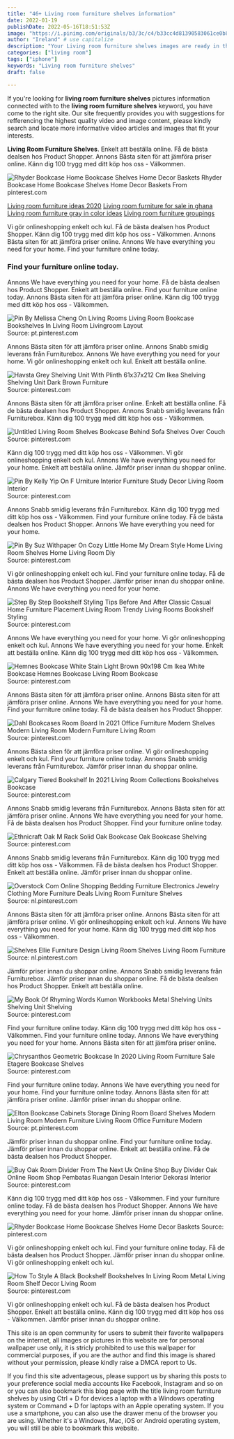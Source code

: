 ```yaml
---
title: "46+ Living room furniture shelves information"
date: 2022-01-19
publishDate: 2022-05-16T18:51:53Z
image: "https://i.pinimg.com/originals/b3/3c/c4/b33cc4d81390583061ce0b8b8db8cadb.jpg"
author: "Ireland" # use capitalize
description: "Your Living room furniture shelves images are ready in this website. Living room furniture shelves are a topic that is being searched for and liked by netizens today. You can Find and Download the Living room furniture shelves files here. Get all royalty-free images."
categories: ["living room"]
tags: ["iphone"]
keywords: "Living room furniture shelves"
draft: false

---
```


If you're looking for **living room furniture shelves** pictures information connected with to the **living room furniture shelves** keyword, you have come to the right  site.  Our site frequently  provides you with  suggestions  for refferencing  the highest  quality video and image  content, please kindly search and locate more informative video articles and images  that fit your interests.

**Living Room Furniture Shelves**. Enkelt att beställa online. Få de bästa dealsen hos Product Shopper. Annons Bästa siten för att jämföra priser online. Känn dig 100 trygg med ditt köp hos oss - Välkommen.

![Rhyder Bookcase Home Bookcase Shelves Home Decor Baskets](https://i.pinimg.com/originals/d3/8d/ef/d38defae63ae54f1f8936bedd2529537.jpg "Rhyder Bookcase Home Bookcase Shelves Home Decor Baskets")
Rhyder Bookcase Home Bookcase Shelves Home Decor Baskets From pinterest.com

[Living room furniture ideas 2020](/living-room-furniture-ideas-2020/)
[Living room furniture for sale in ghana](/living-room-furniture-for-sale-in-ghana/)
[Living room furniture gray in color ideas](/living-room-furniture-gray-in-color-ideas/)
[Living room furniture groupings](/living-room-furniture-groupings/)

Vi gör onlineshopping enkelt och kul. Få de bästa dealsen hos Product Shopper. Känn dig 100 trygg med ditt köp hos oss - Välkommen. Annons Bästa siten för att jämföra priser online. Annons We have everything you need for your home. Find your furniture online today.

### Find your furniture online today.

Annons We have everything you need for your home. Få de bästa dealsen hos Product Shopper. Enkelt att beställa online. Find your furniture online today. Annons Bästa siten för att jämföra priser online. Känn dig 100 trygg med ditt köp hos oss - Välkommen.


![Pin By Melissa Cheng On Living Rooms Living Room Bookcase Bookshelves In Living Room Livingroom Layout](https://i.pinimg.com/originals/05/1e/a5/051ea5e1d46ca6540845f7ec164232d0.jpg "Pin By Melissa Cheng On Living Rooms Living Room Bookcase Bookshelves In Living Room Livingroom Layout")
Source: pt.pinterest.com

Annons Bästa siten för att jämföra priser online. Annons Snabb smidig leverans från Furniturebox. Annons We have everything you need for your home. Vi gör onlineshopping enkelt och kul. Enkelt att beställa online.

![Havsta Grey Shelving Unit With Plinth 61x37x212 Cm Ikea Shelving Shelving Unit Dark Brown Furniture](https://i.pinimg.com/736x/76/ae/05/76ae05a095aa19d29ac558423edb7379.jpg "Havsta Grey Shelving Unit With Plinth 61x37x212 Cm Ikea Shelving Shelving Unit Dark Brown Furniture")
Source: pinterest.com

Annons Bästa siten för att jämföra priser online. Enkelt att beställa online. Få de bästa dealsen hos Product Shopper. Annons Snabb smidig leverans från Furniturebox. Känn dig 100 trygg med ditt köp hos oss - Välkommen.

![Untitled Living Room Shelves Bookcase Behind Sofa Shelves Over Couch](https://i.pinimg.com/originals/e7/ac/eb/e7acebdbd4c804c471a3bfbbbc71aea8.jpg "Untitled Living Room Shelves Bookcase Behind Sofa Shelves Over Couch")
Source: pinterest.com

Känn dig 100 trygg med ditt köp hos oss - Välkommen. Vi gör onlineshopping enkelt och kul. Annons We have everything you need for your home. Enkelt att beställa online. Jämför priser innan du shoppar online.

![Pin By Kelly Yip On F Urniture Interior Furniture Study Decor Living Room Interior](https://i.pinimg.com/originals/5a/f3/2d/5af32d5cf34e7810f02e67b5d01f1267.jpg "Pin By Kelly Yip On F Urniture Interior Furniture Study Decor Living Room Interior")
Source: pinterest.com

Annons Snabb smidig leverans från Furniturebox. Känn dig 100 trygg med ditt köp hos oss - Välkommen. Find your furniture online today. Få de bästa dealsen hos Product Shopper. Annons We have everything you need for your home.

![Pin By Suz Withpaper On Cozy Little Home My Dream Style Home Living Room Shelves Home Living Room Diy](https://i.pinimg.com/originals/89/5b/71/895b71baae0b3186c21f4574129f4550.jpg "Pin By Suz Withpaper On Cozy Little Home My Dream Style Home Living Room Shelves Home Living Room Diy")
Source: pinterest.com

Vi gör onlineshopping enkelt och kul. Find your furniture online today. Få de bästa dealsen hos Product Shopper. Jämför priser innan du shoppar online. Annons We have everything you need for your home.

![Step By Step Bookshelf Styling Tips Before And After Classic Casual Home Furniture Placement Living Room Trendy Living Rooms Bookshelf Styling](https://i.pinimg.com/736x/e3/4a/85/e34a857f2019d70bbd104801bdd755fc.jpg "Step By Step Bookshelf Styling Tips Before And After Classic Casual Home Furniture Placement Living Room Trendy Living Rooms Bookshelf Styling")
Source: pinterest.com

Annons We have everything you need for your home. Vi gör onlineshopping enkelt och kul. Annons We have everything you need for your home. Enkelt att beställa online. Känn dig 100 trygg med ditt köp hos oss - Välkommen.

![Hemnes Bookcase White Stain Light Brown 90x198 Cm Ikea White Bookcase Hemnes Bookcase Living Room Bookcase](https://i.pinimg.com/736x/e1/5d/be/e15dbe7c2b2a6ebb71c674fef8441155.jpg "Hemnes Bookcase White Stain Light Brown 90x198 Cm Ikea White Bookcase Hemnes Bookcase Living Room Bookcase")
Source: pinterest.com

Annons Bästa siten för att jämföra priser online. Annons Bästa siten för att jämföra priser online. Annons We have everything you need for your home. Find your furniture online today. Få de bästa dealsen hos Product Shopper.

![Dahl Bookcases Room Board In 2021 Office Furniture Modern Shelves Modern Living Room Modern Furniture Living Room](https://i.pinimg.com/474x/8f/28/a6/8f28a68f1b300f6b70ffe0de3df19c70.jpg "Dahl Bookcases Room Board In 2021 Office Furniture Modern Shelves Modern Living Room Modern Furniture Living Room")
Source: pinterest.com

Annons Bästa siten för att jämföra priser online. Vi gör onlineshopping enkelt och kul. Find your furniture online today. Annons Snabb smidig leverans från Furniturebox. Jämför priser innan du shoppar online.

![Calgary Tiered Bookshelf In 2021 Living Room Collections Bookshelves Bookcase](https://i.pinimg.com/564x/58/c9/70/58c970ad314adaef3de4451f825350b8.jpg "Calgary Tiered Bookshelf In 2021 Living Room Collections Bookshelves Bookcase")
Source: pinterest.com

Annons Snabb smidig leverans från Furniturebox. Annons Bästa siten för att jämföra priser online. Annons We have everything you need for your home. Få de bästa dealsen hos Product Shopper. Find your furniture online today.

![Ethnicraft Oak M Rack Solid Oak Bookcase Oak Bookcase Shelving](https://i.pinimg.com/originals/47/08/0d/47080d109fb37da629a22cf87ef6451b.jpg "Ethnicraft Oak M Rack Solid Oak Bookcase Oak Bookcase Shelving")
Source: pinterest.com

Annons Snabb smidig leverans från Furniturebox. Känn dig 100 trygg med ditt köp hos oss - Välkommen. Få de bästa dealsen hos Product Shopper. Enkelt att beställa online. Jämför priser innan du shoppar online.

![Overstock Com Online Shopping Bedding Furniture Electronics Jewelry Clothing More Furniture Deals Living Room Furniture Shelves](https://i.pinimg.com/736x/cd/eb/87/cdeb8751e3bf4accc25645fd61c92d82.jpg "Overstock Com Online Shopping Bedding Furniture Electronics Jewelry Clothing More Furniture Deals Living Room Furniture Shelves")
Source: nl.pinterest.com

Annons Bästa siten för att jämföra priser online. Annons Bästa siten för att jämföra priser online. Vi gör onlineshopping enkelt och kul. Annons We have everything you need for your home. Känn dig 100 trygg med ditt köp hos oss - Välkommen.

![Shelves Ellie Furniture Design Living Room Shelves Living Room Furniture](https://i.pinimg.com/originals/cb/11/4a/cb114a8884b1e7fdf209026c2dbb8b46.jpg "Shelves Ellie Furniture Design Living Room Shelves Living Room Furniture")
Source: nl.pinterest.com

Jämför priser innan du shoppar online. Annons Snabb smidig leverans från Furniturebox. Jämför priser innan du shoppar online. Få de bästa dealsen hos Product Shopper. Enkelt att beställa online.

![My Book Of Rhyming Words Kumon Workbooks Metal Shelving Units Shelving Unit Shelving](https://i.pinimg.com/originals/a3/55/35/a355352d8f533e63d52b557204fd4e1d.png "My Book Of Rhyming Words Kumon Workbooks Metal Shelving Units Shelving Unit Shelving")
Source: pinterest.com

Find your furniture online today. Känn dig 100 trygg med ditt köp hos oss - Välkommen. Find your furniture online today. Annons We have everything you need for your home. Annons Bästa siten för att jämföra priser online.

![Chrysanthos Geometric Bookcase In 2020 Living Room Furniture Sale Etagere Bookcase Shelves](https://i.pinimg.com/736x/8d/50/5a/8d505a447a8afdc80e01474525566b9c.jpg "Chrysanthos Geometric Bookcase In 2020 Living Room Furniture Sale Etagere Bookcase Shelves")
Source: pinterest.com

Find your furniture online today. Annons We have everything you need for your home. Find your furniture online today. Annons Bästa siten för att jämföra priser online. Jämför priser innan du shoppar online.

![Elton Bookcase Cabinets Storage Dining Room Board Shelves Modern Living Room Modern Furniture Living Room Office Furniture Modern](https://i.pinimg.com/originals/98/9f/14/989f14a7f57ab7796cfb66bbb9846432.jpg "Elton Bookcase Cabinets Storage Dining Room Board Shelves Modern Living Room Modern Furniture Living Room Office Furniture Modern")
Source: pt.pinterest.com

Jämför priser innan du shoppar online. Find your furniture online today. Jämför priser innan du shoppar online. Enkelt att beställa online. Få de bästa dealsen hos Product Shopper.

![Buy Oak Room Divider From The Next Uk Online Shop Buy Divider Oak Online Room Shop Pembatas Ruangan Desain Interior Dekorasi Interior](https://i.pinimg.com/736x/f2/7a/14/f27a14888f7405371770ed1dbad51a2f.jpg "Buy Oak Room Divider From The Next Uk Online Shop Buy Divider Oak Online Room Shop Pembatas Ruangan Desain Interior Dekorasi Interior")
Source: pinterest.com

Känn dig 100 trygg med ditt köp hos oss - Välkommen. Find your furniture online today. Få de bästa dealsen hos Product Shopper. Annons We have everything you need for your home. Jämför priser innan du shoppar online.

![Rhyder Bookcase Home Bookcase Shelves Home Decor Baskets](https://i.pinimg.com/originals/d3/8d/ef/d38defae63ae54f1f8936bedd2529537.jpg "Rhyder Bookcase Home Bookcase Shelves Home Decor Baskets")
Source: pinterest.com

Vi gör onlineshopping enkelt och kul. Find your furniture online today. Få de bästa dealsen hos Product Shopper. Jämför priser innan du shoppar online. Vi gör onlineshopping enkelt och kul.

![How To Style A Black Bookshelf Bookshelves In Living Room Metal Living Room Shelf Decor Living Room](https://i.pinimg.com/originals/b3/3c/c4/b33cc4d81390583061ce0b8b8db8cadb.jpg "How To Style A Black Bookshelf Bookshelves In Living Room Metal Living Room Shelf Decor Living Room")
Source: pinterest.com

Vi gör onlineshopping enkelt och kul. Få de bästa dealsen hos Product Shopper. Enkelt att beställa online. Känn dig 100 trygg med ditt köp hos oss - Välkommen. Jämför priser innan du shoppar online.

This site is an open community for users to submit their favorite wallpapers on the internet, all images or pictures in this website are for personal wallpaper use only, it is stricly prohibited to use this wallpaper for commercial purposes, if you are the author and find this image is shared without your permission, please kindly raise a DMCA report to Us.

If you find this site adventageous, please support us by sharing this posts to your preference social media accounts like Facebook, Instagram and so on or you can also bookmark this blog page with the title living room furniture shelves by using Ctrl + D for devices a laptop with a Windows operating system or Command + D for laptops with an Apple operating system. If you use a smartphone, you can also use the drawer menu of the browser you are using. Whether it's a Windows, Mac, iOS or Android operating system, you will still be able to bookmark this website.
